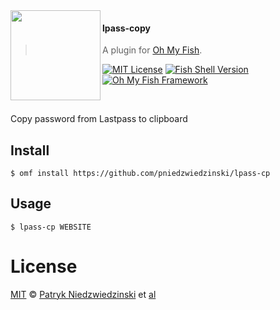<img src="https://cdn.rawgit.com/oh-my-fish/oh-my-fish/e4f1c2e0219a17e2c748b824004c8d0b38055c16/docs/logo.svg" align="left" width="144px" height="144px"/>

#### lpass-copy
> A plugin for [Oh My Fish][omf-link].

[![MIT License](https://img.shields.io/badge/license-MIT-007EC7.svg?style=flat-square)](/LICENSE)
[![Fish Shell Version](https://img.shields.io/badge/fish-v2.2.0-007EC7.svg?style=flat-square)](https://fishshell.com)
[![Oh My Fish Framework](https://img.shields.io/badge/Oh%20My%20Fish-Framework-007EC7.svg?style=flat-square)](https://www.github.com/oh-my-fish/oh-my-fish)

<br/>

Copy password from Lastpass to clipboard

## Install

```fish
$ omf install https://github.com/pniedzwiedzinski/lpass-cp
```


## Usage

```fish
$ lpass-cp WEBSITE
```


# License

[MIT][mit] © [Patryk Niedzwiedzinski][author] et [al][contributors]


[mit]:            https://opensource.org/licenses/MIT
[author]:         https://github.com/pniedzwiedzinski
[contributors]:   https://github.com/pniedzwiedzinski/lpass-cp/graphs/contributors
[omf-link]:       https://www.github.com/oh-my-fish/oh-my-fish

[license-badge]:  https://img.shields.io/badge/license-MIT-007EC7.svg?style=flat-square
